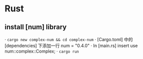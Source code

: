 # Rust

## install [num] library
· `cargo new complex-num && cd complex-num`
· [Cargo.toml] 中的 [dependencies] 下添加一行 num = "0.4.0"
· In [main.rs] insert use num::complex::Complex;
· `cargo run`
